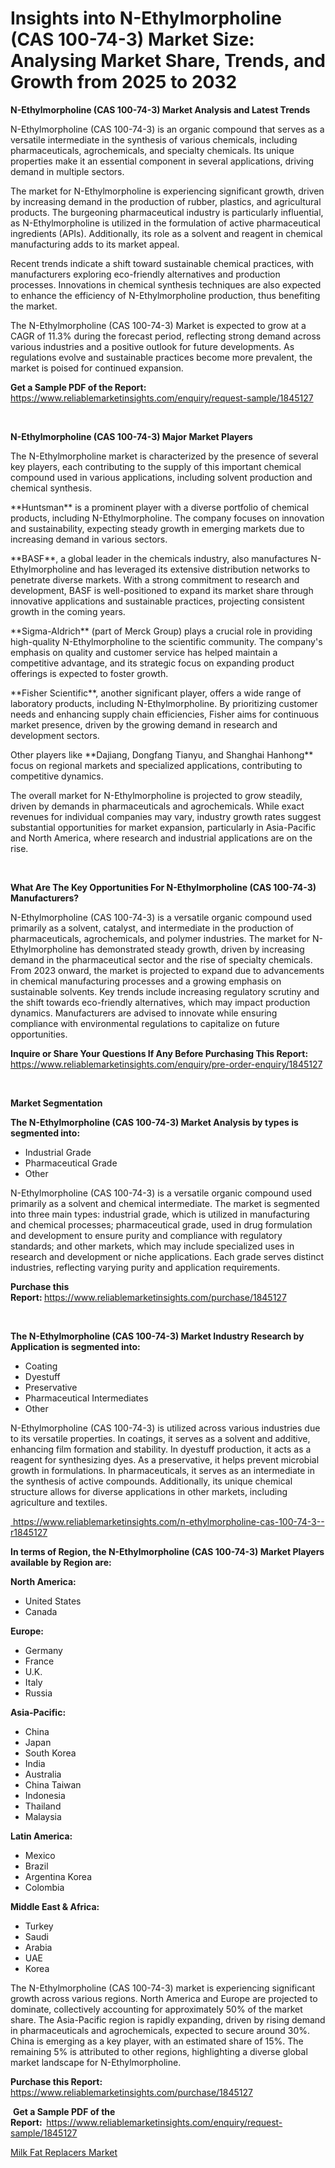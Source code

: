 <p><h1>Insights into N-Ethylmorpholine (CAS 100-74-3) Market Size: Analysing Market Share, Trends, and Growth from 2025 to 2032</h1></p><p><strong>N-Ethylmorpholine (CAS 100-74-3) Market Analysis and Latest Trends</strong></p>
<p><p>N-Ethylmorpholine (CAS 100-74-3) is an organic compound that serves as a versatile intermediate in the synthesis of various chemicals, including pharmaceuticals, agrochemicals, and specialty chemicals. Its unique properties make it an essential component in several applications, driving demand in multiple sectors. </p><p>The market for N-Ethylmorpholine is experiencing significant growth, driven by increasing demand in the production of rubber, plastics, and agricultural products. The burgeoning pharmaceutical industry is particularly influential, as N-Ethylmorpholine is utilized in the formulation of active pharmaceutical ingredients (APIs). Additionally, its role as a solvent and reagent in chemical manufacturing adds to its market appeal.</p><p>Recent trends indicate a shift toward sustainable chemical practices, with manufacturers exploring eco-friendly alternatives and production processes. Innovations in chemical synthesis techniques are also expected to enhance the efficiency of N-Ethylmorpholine production, thus benefiting the market. </p><p>The N-Ethylmorpholine (CAS 100-74-3) Market is expected to grow at a CAGR of 11.3% during the forecast period, reflecting strong demand across various industries and a positive outlook for future developments. As regulations evolve and sustainable practices become more prevalent, the market is poised for continued expansion.</p></p>
<p><strong>Get a Sample PDF of the Report:&nbsp;</strong> <a href="https://www.reliablemarketinsights.com/enquiry/request-sample/1845127?utm_campaign=3164&utm_medium=2&utm_source=Github&utm_content=ia&utm_term=03042025&utm_id=n-ethylmorpholine-cas-100-74-3">https://www.reliablemarketinsights.com/enquiry/request-sample/1845127</a></p>
<p>&nbsp;</p>
<p><strong>N-Ethylmorpholine (CAS 100-74-3) Major Market Players</strong></p>
<p><p>The N-Ethylmorpholine market is characterized by the presence of several key players, each contributing to the supply of this important chemical compound used in various applications, including solvent production and chemical synthesis.</p><p>**Huntsman** is a prominent player with a diverse portfolio of chemical products, including N-Ethylmorpholine. The company focuses on innovation and sustainability, expecting steady growth in emerging markets due to increasing demand in various sectors.</p><p>**BASF**, a global leader in the chemicals industry, also manufactures N-Ethylmorpholine and has leveraged its extensive distribution networks to penetrate diverse markets. With a strong commitment to research and development, BASF is well-positioned to expand its market share through innovative applications and sustainable practices, projecting consistent growth in the coming years.</p><p>**Sigma-Aldrich** (part of Merck Group) plays a crucial role in providing high-quality N-Ethylmorpholine to the scientific community. The company's emphasis on quality and customer service has helped maintain a competitive advantage, and its strategic focus on expanding product offerings is expected to foster growth.</p><p>**Fisher Scientific**, another significant player, offers a wide range of laboratory products, including N-Ethylmorpholine. By prioritizing customer needs and enhancing supply chain efficiencies, Fisher aims for continuous market presence, driven by the growing demand in research and development sectors.</p><p>Other players like **Dajiang, Dongfang Tianyu, and Shanghai Hanhong** focus on regional markets and specialized applications, contributing to competitive dynamics.</p><p>The overall market for N-Ethylmorpholine is projected to grow steadily, driven by demands in pharmaceuticals and agrochemicals. While exact revenues for individual companies may vary, industry growth rates suggest substantial opportunities for market expansion, particularly in Asia-Pacific and North America, where research and industrial applications are on the rise.</p></p>
<p>&nbsp;</p>
<p><strong>What Are The Key Opportunities For N-Ethylmorpholine (CAS 100-74-3) Manufacturers?</strong></p>
<p><p>N-Ethylmorpholine (CAS 100-74-3) is a versatile organic compound used primarily as a solvent, catalyst, and intermediate in the production of pharmaceuticals, agrochemicals, and polymer industries. The market for N-Ethylmorpholine has demonstrated steady growth, driven by increasing demand in the pharmaceutical sector and the rise of specialty chemicals. From 2023 onward, the market is projected to expand due to advancements in chemical manufacturing processes and a growing emphasis on sustainable solvents. Key trends include increasing regulatory scrutiny and the shift towards eco-friendly alternatives, which may impact production dynamics. Manufacturers are advised to innovate while ensuring compliance with environmental regulations to capitalize on future opportunities.</p></p>
<p><strong>Inquire or Share Your Questions If Any Before Purchasing This Report:</strong> <a href="https://www.reliablemarketinsights.com/enquiry/pre-order-enquiry/1845127?utm_campaign=3164&utm_medium=2&utm_source=Github&utm_content=ia&utm_term=03042025&utm_id=n-ethylmorpholine-cas-100-74-3">https://www.reliablemarketinsights.com/enquiry/pre-order-enquiry/1845127</a></p>
<p>&nbsp;</p>
<p><strong>Market Segmentation</strong></p>
<p><strong>The N-Ethylmorpholine (CAS 100-74-3) Market Analysis by types is segmented into:</strong></p>
<p><ul><li>Industrial Grade</li><li>Pharmaceutical Grade</li><li>Other</li></ul></p>
<p><p>N-Ethylmorpholine (CAS 100-74-3) is a versatile organic compound used primarily as a solvent and chemical intermediate. The market is segmented into three main types: industrial grade, which is utilized in manufacturing and chemical processes; pharmaceutical grade, used in drug formulation and development to ensure purity and compliance with regulatory standards; and other markets, which may include specialized uses in research and development or niche applications. Each grade serves distinct industries, reflecting varying purity and application requirements.</p></p>
<p><strong>Purchase this Report:&nbsp;</strong><a href="https://www.reliablemarketinsights.com/purchase/1845127?utm_campaign=3164&utm_medium=2&utm_source=Github&utm_content=ia&utm_term=03042025&utm_id=n-ethylmorpholine-cas-100-74-3">https://www.reliablemarketinsights.com/purchase/1845127</a></p>
<p>&nbsp;</p>
<p><strong>The N-Ethylmorpholine (CAS 100-74-3) Market Industry Research by Application is segmented into:</strong></p>
<p><ul><li>Coating</li><li>Dyestuff</li><li>Preservative</li><li>Pharmaceutical Intermediates</li><li>Other</li></ul></p>
<p><p>N-Ethylmorpholine (CAS 100-74-3) is utilized across various industries due to its versatile properties. In coatings, it serves as a solvent and additive, enhancing film formation and stability. In dyestuff production, it acts as a reagent for synthesizing dyes. As a preservative, it helps prevent microbial growth in formulations. In pharmaceuticals, it serves as an intermediate in the synthesis of active compounds. Additionally, its unique chemical structure allows for diverse applications in other markets, including agriculture and textiles.</p></p>
<p><a href="https://www.reliablemarketinsights.com/n-ethylmorpholine-cas-100-74-3--r1845127?utm_campaign=3164&utm_medium=2&utm_source=Github&utm_content=ia&utm_term=03042025&utm_id=n-ethylmorpholine-cas-100-74-3">&nbsp;https://www.reliablemarketinsights.com/n-ethylmorpholine-cas-100-74-3--r1845127</a></p>
<p><strong>In terms of Region, the N-Ethylmorpholine (CAS 100-74-3) Market Players available by Region are:</strong></p>
<p>
    <p> <strong> North America: </strong>
        <ul>
            <li>United States</li>
            <li>Canada</li>
        </ul>
        </p> 
    <p> <strong> Europe: </strong>
        <ul>
            <li>Germany</li>
            <li>France</li>
            <li>U.K.</li>
            <li>Italy</li>
            <li>Russia</li>
        </ul>
        </p> 
    <p> <strong> Asia-Pacific: </strong>
        <ul>
            <li>China</li>
            <li>Japan</li>
            <li>South Korea</li>
            <li>India</li>
            <li>Australia</li>
            <li>China Taiwan</li>
            <li>Indonesia</li>
            <li>Thailand</li>
            <li>Malaysia</li>
        </ul>
        </p> 
    <p> <strong> Latin America: </strong>
        <ul>
            <li>Mexico</li>
            <li>Brazil</li>
            <li>Argentina Korea</li>
            <li>Colombia</li>
        </ul>
        </p> 
    <p> <strong> Middle East & Africa: </strong>
        <ul>
            <li>Turkey</li>
            <li>Saudi</li>
            <li>Arabia</li>
            <li>UAE</li>
            <li>Korea</li>
        </ul>
    </p>
    </p>
<p><p>The N-Ethylmorpholine (CAS 100-74-3) market is experiencing significant growth across various regions. North America and Europe are projected to dominate, collectively accounting for approximately 50% of the market share. The Asia-Pacific region is rapidly expanding, driven by rising demand in pharmaceuticals and agrochemicals, expected to secure around 30%. China is emerging as a key player, with an estimated share of 15%. The remaining 5% is attributed to other regions, highlighting a diverse global market landscape for N-Ethylmorpholine.</p></p>
<p><strong>Purchase this Report: </strong><a href="https://www.reliablemarketinsights.com/purchase/1845127?utm_campaign=3164&utm_medium=2&utm_source=Github&utm_content=ia&utm_term=03042025&utm_id=n-ethylmorpholine-cas-100-74-3">https://www.reliablemarketinsights.com/purchase/1845127</a></p>
<p>&nbsp;<strong>Get a Sample PDF of the Report:&nbsp;&nbsp;</strong><a href="https://www.reliablemarketinsights.com/enquiry/request-sample/1845127?utm_campaign=3164&utm_medium=2&utm_source=Github&utm_content=ia&utm_term=03042025&utm_id=n-ethylmorpholine-cas-100-74-3">https://www.reliablemarketinsights.com/enquiry/request-sample/1845127</a></p>
<p><strong></strong></p>
<p><p><a href="https://github.com/felishtimoti/Market-Research-Report-List-1/blob/main/milk-fat-replacers-market.md?utm_campaign=3164&utm_medium=2&utm_source=Github&utm_content=ia&utm_term=03042025&utm_id=n-ethylmorpholine-cas-100-74-3">Milk Fat Replacers Market</a></p></p>